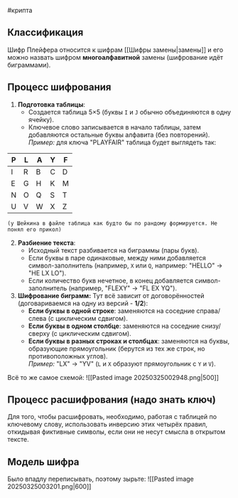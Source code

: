 #крипта 
## Классификация
Шифр Плейфера относится к шифрам [[Шифры замены|замены]] и его можно назвать шифром **многоалфавитной** замены (шифрование идёт биграммами).

## Процесс шифрования
1. **Подготовка таблицы**:
    - Создается таблица 5×5 (буквы `I` и `J` обычно объединяются в одну ячейку).
    - Ключевое слово записывается в начало таблицы, затем добавляются остальные буквы алфавита (без повторений).  
        _Пример:_ для ключа "PLAYFAIR" таблица будет выглядеть так:

| P   | L   | A   | Y   | F   |
| --- | --- | --- | --- | --- |
| I   | R   | B   | C   | D   |
| E   | G   | H   | K   | M   |
| N   | O   | Q   | S   | T   |
| U   | V   | W   | X   | Z   |
	(у Шейкина в файле таблица как будто бы по рандому формируется. Не понял его прикол)
2. **Разбиение текста**:
    - Исходный текст разбивается на биграммы (пары букв).
    - Если буквы в паре одинаковые, между ними добавляется символ-заполнитель (например, `X` или `Q`, например: "HELLO" $\to$ "HE LX LO").
    - Если количество букв нечетное, в конец добавляется символ-заполнитель (например, "FLEXY" $\to$ "FL EX YQ").
3. **Шифрование биграмм:**
	Тут всё зависит от договорённостей (договариваемся на одну из версий - **1/2**):
	- **Если буквы в одной строке**: заменяются на соседние справа/слева (с циклическим сдвигом).
	- **Если буквы в одном столбце**: заменяются на соседние снизу/сверху (с циклическим сдвигом).
	- **Если буквы в разных строках и столбцах**: заменяются на буквы, образующие прямоугольник (берутся из тех же строк, но противоположных углов).  
    _Пример:_ "LX" → "YV" (`L` и `X` образуют прямоугольник с `Y` и `V`).

Всё то же самое схемой:
![[Pasted image 20250325002948.png|500]]

## Процесс расшифрования (надо знать ключ)
Для того, чтобы расшифровать, необходимо, работая с таблицей по ключевому слову, использовать инверсию этих четырёх правил, откидывая фиктивные символы, если они не несут смысла в открытом тексте.

## Модель шифра
Было впадлу переписывать, поэтому зырьте:
![[Pasted image 20250325003201.png|600]]